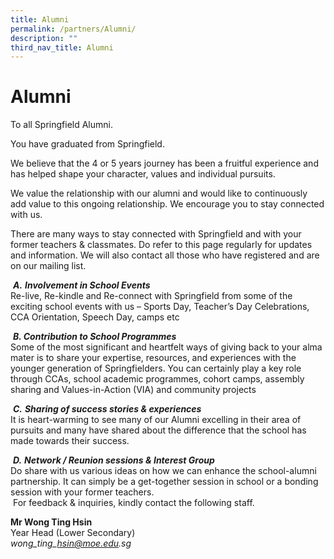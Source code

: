```yaml
---
title: Alumni
permalink: /partners/Alumni/
description: ""
third_nav_title: Alumni
---
```

# **Alumni**
  
To all Springfield Alumni.  
  
You have graduated from Springfield.  
  
We believe that the 4 or 5 years journey has been a fruitful experience and has helped shape your character, values and individual pursuits.  
  
We value the relationship with our alumni and would like to continuously add value to this ongoing relationship. We encourage you to stay connected with us.  
  
There are many ways to stay connected with Springfield and with your former teachers & classmates. Do refer to this page regularly for updates and information. We will also contact all those who have registered and are on our mailing list.  

 **_A._** **_Involvement in School Events_**  
Re-live, Re-kindle and Re-connect with Springfield from some of the exciting school events with us – Sports Day, Teacher’s Day Celebrations, CCA Orientation, Speech Day, camps etc  

 **_B. Contribution to School Programmes_**  
Some of the most significant and heartfelt ways of giving back to your alma mater is to share your expertise, resources, and experiences with the younger generation of Springfielders. You can certainly play a key role through CCAs, school academic programmes, cohort camps, assembly sharing and Values-in-Action (VIA) and community projects 

 **_C._** **_Sharing of success stories & experiences_**  
It is heart-warming to see many of our Alumni excelling in their area of pursuits and many have shared about the difference that the school has made towards their success.  

 **_D._** **_Network / Reunion sessions & Interest Group_**  
Do share with us various ideas on how we can enhance the school-alumni partnership. It can simply be a get-together session in school or a bonding session with your former teachers.  
 For feedback & inquiries, kindly contact the following staff.  
  
**Mr Wong Ting Hsin**   
Year Head (Lower Secondary)  
_wong\_ting\_hsin@moe.edu.sg_